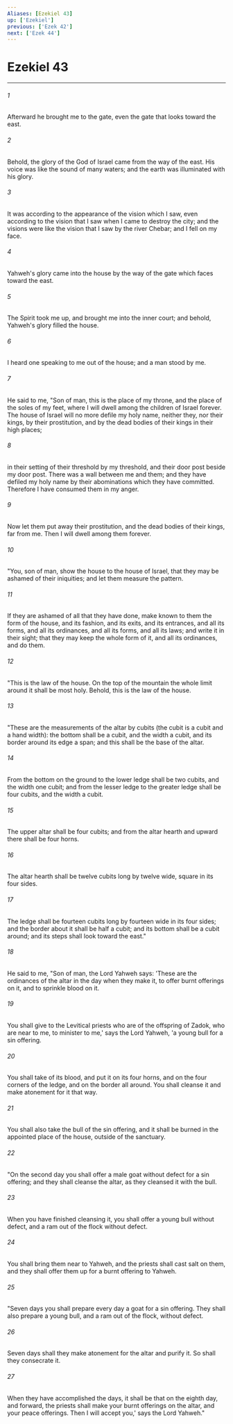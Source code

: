 ```yaml
---
Aliases: [Ezekiel 43]
up: ['Ezekiel']
previous: ['Ezek 42']
next: ['Ezek 44']
---
```

# Ezekiel 43
***





###### 1 

Afterward he brought me to the gate, even the gate that looks toward the east. 



###### 2 

Behold, the glory of the God of Israel came from the way of the east. His voice was like the sound of many waters; and the earth was illuminated with his glory. 



###### 3 

It was according to the appearance of the vision which I saw, even according to the vision that I saw when I came to destroy the city; and the visions were like the vision that I saw by the river Chebar; and I fell on my face. 



###### 4 

Yahweh's glory came into the house by the way of the gate which faces toward the east. 



###### 5 

The Spirit took me up, and brought me into the inner court; and behold, Yahweh's glory filled the house. 



###### 6 

I heard one speaking to me out of the house; and a man stood by me. 



###### 7 

He said to me, "Son of man, this is the place of my throne, and the place of the soles of my feet, where I will dwell among the children of Israel forever. The house of Israel will no more defile my holy name, neither they, nor their kings, by their prostitution, and by the dead bodies of their kings in their high places; 



###### 8 

in their setting of their threshold by my threshold, and their door post beside my door post. There was a wall between me and them; and they have defiled my holy name by their abominations which they have committed. Therefore I have consumed them in my anger. 



###### 9 

Now let them put away their prostitution, and the dead bodies of their kings, far from me. Then I will dwell among them forever. 



###### 10 

"You, son of man, show the house to the house of Israel, that they may be ashamed of their iniquities; and let them measure the pattern. 



###### 11 

If they are ashamed of all that they have done, make known to them the form of the house, and its fashion, and its exits, and its entrances, and all its forms, and all its ordinances, and all its forms, and all its laws; and write it in their sight; that they may keep the whole form of it, and all its ordinances, and do them. 



###### 12 

"This is the law of the house. On the top of the mountain the whole limit around it shall be most holy. Behold, this is the law of the house. 



###### 13 

"These are the measurements of the altar by cubits (the cubit is a cubit and a hand width): the bottom shall be a cubit, and the width a cubit, and its border around its edge a span; and this shall be the base of the altar. 



###### 14 

From the bottom on the ground to the lower ledge shall be two cubits, and the width one cubit; and from the lesser ledge to the greater ledge shall be four cubits, and the width a cubit. 



###### 15 

The upper altar shall be four cubits; and from the altar hearth and upward there shall be four horns. 



###### 16 

The altar hearth shall be twelve cubits long by twelve wide, square in its four sides. 



###### 17 

The ledge shall be fourteen cubits long by fourteen wide in its four sides; and the border about it shall be half a cubit; and its bottom shall be a cubit around; and its steps shall look toward the east." 



###### 18 

He said to me, "Son of man, the Lord Yahweh says: 'These are the ordinances of the altar in the day when they make it, to offer burnt offerings on it, and to sprinkle blood on it. 



###### 19 

You shall give to the Levitical priests who are of the offspring of Zadok, who are near to me, to minister to me,' says the Lord Yahweh, 'a young bull for a sin offering. 



###### 20 

You shall take of its blood, and put it on its four horns, and on the four corners of the ledge, and on the border all around. You shall cleanse it and make atonement for it that way. 



###### 21 

You shall also take the bull of the sin offering, and it shall be burned in the appointed place of the house, outside of the sanctuary. 



###### 22 

"On the second day you shall offer a male goat without defect for a sin offering; and they shall cleanse the altar, as they cleansed it with the bull. 



###### 23 

When you have finished cleansing it, you shall offer a young bull without defect, and a ram out of the flock without defect. 



###### 24 

You shall bring them near to Yahweh, and the priests shall cast salt on them, and they shall offer them up for a burnt offering to Yahweh. 



###### 25 

"Seven days you shall prepare every day a goat for a sin offering. They shall also prepare a young bull, and a ram out of the flock, without defect. 



###### 26 

Seven days shall they make atonement for the altar and purify it. So shall they consecrate it. 



###### 27 

When they have accomplished the days, it shall be that on the eighth day, and forward, the priests shall make your burnt offerings on the altar, and your peace offerings. Then I will accept you,' says the Lord Yahweh."
